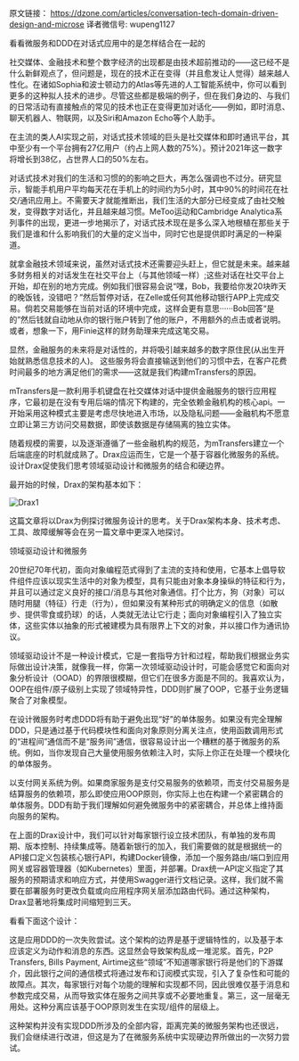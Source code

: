 原文链接： https://dzone.com/articles/conversation-tech-domain-driven-design-and-microse
译者微信号: wupeng1127

看看微服务和DDD在对话式应用中的是怎样结合在一起的

社交媒体、金融技术和整个数字经济的出现都是由技术超前推动的——这已经不是什么新鲜观点了，但问题是，现在的技术正在变得（并且愈发让人觉得）越来越人性化。在诸如Sophia和波士顿动力的Atlas等先进的人工智能系统中，你可以看到更多的这种拟人技术的进步。尽管这些都是极端的例子，但在我们身边的、与我们的日常活动有直接触点的常见的技术也正在变得更加对话化——例如，即时消息、聊天机器人、物联网，以及Siri和Amazon Echo等个人助手。

在主流的类人AI实现之前，对话式技术领域的巨头是社交媒体和即时通讯平台，其中至少有一个平台拥有27亿用户（约占上网人数的75%）。预计2021年这一数字将增长到38亿，占世界人口的50%左右。

对话式技术对我们的生活和习惯的的影响之巨大，再怎么强调也不过分。研究显示，智能手机用户平均每天花在手机上的时间约为5小时，其中90%的时间花在社交/通讯应用上。不需要天才就能推断出，我们生活的大部分已经变成了由社交触发，变得数字对话化，并且越来越习惯。MeToo运动和Cambridge Analytica系列事件的出现，更进一步地揭示了，对话式技术现在是多么深入地根植在那些关于我们是谁和什么影响我们的大量的定义当中，同时它也是提供即时满足的一种渠道。

就拿金融技术领域来说，虽然对话式技术还需要迎头赶上，但它就是未来。越来越多财务相关的对话发生在社交平台上（与其他领域一样）;这些对话在社交平台上开始，却在别的地方完成。例如我们很容易会说“嘿，Bob，我要给你发20块昨天的晚饭钱，没错吧？”然后暂停对话，在Zelle或任何其他移动银行APP上完成交易。倘若交易能够在当前对话的环境中完成，这样会更有意思······Bob回答“是的”然后钱就自动地从你的银行账户转到了他的账户，不用额外的点击或者说明。或者，想象一下，用Finie这样的财务助理来完成这笔交易。

显然，金融服务的未来将是对话性的，并将吸引越来越多的数字原住民(从出生开始就熟悉信息技术的人)。 这些服务将会直接输送到他们的习惯中去，在客户花费时间最多的地方满足他们的需求——这就是我们构建mTransfers的原因。

mTransfers是一款利用手机键盘在社交媒体对话中提供金融服务的银行应用程序，它最初是在没有专用后端的情况下构建的，完全依赖金融机构的核心api。一开始采用这种模式主要是考虑尽快地进入市场，以及隐私问题——金融机构不愿意立即让第三方访问交易数据，即使该数据是存储隔离的独立实体。

随着规模的需要，以及逐渐遵循了一些金融机构的规范，为mTransfers建立一个后端底座的时机就成熟了。Drax应运而生，它是一个基于容器化微服务的系统。设计Drax促使我们思考领域驱动设计和微服务的结合和硬边界。

最开始的时候，Drax的架构基本如下：

![Drax1]()


这篇文章将以Drax为例探讨微服务设计的思考。关于Drax架构本身、技术考虑、工具、故障缓解等会在另一篇文章中更深入地探讨。

领域驱动设计和微服务

20世纪70年代初，面向对象编程范式得到了主流的支持和使用，它基本上倡导软件组件应该以现实生活中的对象为模型，具有只能由对象本身操纵的特征和行为，并且可以通过定义良好的接口/消息与其他对象通信。打个比方，狗（对象）可以随时用腿（特征）行走（行为），但如果没有某种形式的明确定义的信息（如散步、提供零食或扔球）的话，人类就无法让它行走；面向对象编程引入了独立实体，这些实体以抽象的形式被建模为具有限界上下文的对象，并以接口作为通讯协议。

领域驱动设计不是一种设计模式，它是一套指导方针和过程，帮助我们根据业务实际做出设计决策，就像我一样，你第一次领域驱动设计时，可能会感觉它和面向对象分析设计（OOAD）的界限很模糊，但它们在很多方面是不同的。我喜欢认为，OOP在组件/原子级别上实现了领域特异性，DDD则扩展了OOP，它基于业务逻辑聚合了对象模型。

在设计微服务时考虑DDD将有助于避免出现“好”的单体服务。如果没有完全理解DDD，只是通过基于代码模块性和面向对象原则分离关注点，使用函数调用形式的“进程间”通信而不是“服务间”通信，很容易设计出一个糟糕的基于微服务的系统。例如，当你发现自己大量使用服务依赖注入时，实际上你正在处理一个模块化的单体服务。

以支付网关系统为例。如果商家服务是支付交易服务的依赖项，而支付交易服务是结算服务的依赖项，那么即使应用OOP原则，你实际上也在构建一个紧密耦合的单体服务。DDD有助于我们理解如何避免微服务中的紧密耦合，并总体上维持面向服务的架构。

在上面的Drax设计中，我们可以针对每家银行设立技术团队，有单独的发布周期、版本控制、持续集成等。随着新银行的加入，我们需要做的就是根据统一的API接口定义包装核心银行API，构建Docker镜像，添加一个服务路由/端口到应用网关或容器管理器（如Kubernetes）里面，并部署。Drax统一API定义指定了其服务的预期请求和响应方式，并使用Swagger进行文档记录。这样，我们就不需要在部署服务时更改负载或向应用程序网关层添加路由代码。通过这种架构，Drax显著地将集成时间缩短到三天。

看看下面这个设计：

这是应用DDD的一次失败尝试。这个架构的边界是基于逻辑特性的，以及基于本应该定义为动作和消息的东西。这显然会导致架构乱成一堆泥浆。首先，P2P Transfers, Bills Payment, Airtime这些“领域”不知道哪家银行将是他们的下游媒介，因此银行之间的通信模式将通过发布和订阅模式实现，引入了复杂性和可能的故障点。其次，每家银行对每个功能的理解和实现都不同，因此很难仅基于消息和参数完成交易，从而导致实体在服务之间共享或不必要地重复。第三，这一层毫无用处。这种分离应该基于OOP原则发生在实现/组件的层级上。

这种架构并没有实现DDD所涉及的全部内容，距离完美的微服务架构也还很远，我们会继续进行改进，但这是为了在微服务系统中实现硬边界所做出的一次努力尝试。
